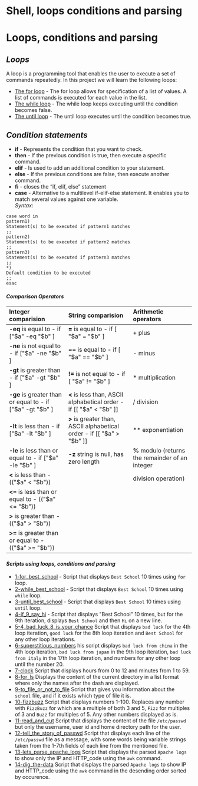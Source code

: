 # Shell, loops conditions and parsing

# Loops, conditions and parsing
## *Loops*
A loop is a programming tool that enables the user to execute a set of commands repeatedly. In this project we will learn the following loops:
* [The for loop](https://tldp.org/LDP/Bash-Beginners-Guide/html/sect_09_01.html) - The for loop allows for specification of a list of values. A list of commands is executed for each value in the list.
* [The while loop](https://tldp.org/LDP/Bash-Beginners-Guide/html/sect_09_02.html) - The while loop keeps executing until the condition becomes false.
* [The until loop](https://tldp.org/LDP/Bash-Beginners-Guide/html/sect_09_03.html) - The until loop executes until the condition becomes true.


## *Condition statements*
* **if** - Represents the condition that you want to check.
* **then** - If the previous condition is true, then execute a specific command.
* **elif** - Is used to add an additional condition to your statement.
* **else** - If the previous conditions are false, then execute another command.
* **fi** - closes the “if, elif, else” statement
* **case** - Alternative to a multilevel if-elif-else statement. It enables you to match several values against one variable. </br> 
*Syntax*:

```
case word in
pattern1)
Statement(s) to be executed if pattern1 matches
;;
pattern2)
Statement(s) to be executed if pattern2 matches
;;
pattern3)
Statement(s) to be executed if pattern3 matches
;;
*)
Default condition to be executed
;;
esac
```

#### *Comparison Operators*

Integer comparision | String comparision | Arithmetic operators
:----- | :-------- | :------
**-eq** is equal to - if ["$a" -eq "$b" ] | **=** is equal to - if [ "$a" = "$b" ] | + plus
**-ne** is not equal to - if ["$a" -ne "$b" ] | **==** is equal to - if [ "$a" == "$b" ] | - minus
**-gt** is greater than - if ["$a" -gt "$b" ] | **!=** is not equal to - if [ "$a" != "$b" ] | * multiplication
**-ge** is greater than or equal to - if ["$a" -gt "$b" ] | **<** is less than, ASCII alphabetical order - if [[ "$a" < "$b" ]] | / division
**-lt** is less than - if ["$a" -lt "$b" ] | **>** is greater than, ASCII alphabetical order - if [[ "$a" > "$b" ]] | ** exponentiation
**-le** is less than or equal to - if ["$a" -le "$b" ] | **-z** string is null, has zero length |**%** modulo (returns the remainder of an integer
**<** is less than - (("$a" < "$b")) | |  division operation)
**<=** is less than or equal to - (("$a" <= "$b")) | 
**>** is greater than - (("$a" > "$b")) | 
**>=**  is greater than or equal to - (("$a" >= "$b")) | 


#### *Scripts using loops, conditions and parsing*

- [1-for_best_school]([https://github.com/Donaldoo/shell/tree/main/loops_conditions_and_parsing](https://github.com/Donaldoo/shell/blob/main/loops_conditions_and_parsing/1-for_best_school)) - Script that displays `Best School` 10 times using `for` loop.
- [2-while_best_school](https://github.com/Donaldoo/shell/blob/main/loops_conditions_and_parsing/2-while_best_school) - Script that displays `Best School` 10 times using `while` loop.
- [3-until_best_school](https://github.com/Donaldoo/shell/blob/main/loops_conditions_and_parsing/3-until_best_school) - Script that displays `Best School` 10 times using `until` loop.
- [4-if_9_say_hi](https://github.com/Donaldoo/shell/blob/main/loops_conditions_and_parsing/4-if_9_say_hi) - Script that displays "Best School" 10 times, but for the 9th iteration, displays `Best School` and then `Hi` on a new line.
- [5-4_bad_luck_8_is_your_chance](https://github.com/Donaldoo/shell/blob/main/loops_conditions_and_parsing/5-4_bad_luck_8_is_your_chance) Script that displays `bad luck` for the 4th loop iteration, `good luck` for the 8th loop iteration and `Best School` for any other loop iterations.
- [6-superstitious_numbers](https://github.com/Donaldoo/shell/blob/main/loops_conditions_and_parsing/6-superstitious_numbers) his script displays `bad luck from china` in the 4th loop iteration, `bad luck from japan` in the 9th loop iteration, `bad luck from italy` in the 17th loop iteration, and numbers for any other loop until the number 20.
- [7-clock](https://github.com/Donaldoo/shell/blob/main/loops_conditions_and_parsing/7-clock) Script that displays hours from 0 to 12 and minutes from 1 to 59.
- [8-for_ls](https://github.com/Donaldoo/shell/blob/main/loops_conditions_and_parsing/8-for_ls) Displays the content of the current directory in a list format where only the names after the dash are displayed.
- [9-to_file_or_not_to_file](https://github.com/Donaldoo/shell/blob/main/loops_conditions_and_parsing/9-to_file_or_not_to_file) Script that gives you information about the `school` file, and if it exists which type of file it is.
- [10-fizzbuzz](https://github.com/Donaldoo/shell/blob/main/loops_conditions_and_parsing/10-fizzbuzz) Script that displays numbers 1-100. Replaces any number with `FizzBuzz` for which are a multiple of both 3 and 5, `Fizz` for multiples of 3 and `Buzz` for multiples of 5. Any other numbers displayed as is.
- [11-read_and_cut](https://github.com/Donaldoo/shell/blob/main/loops_conditions_and_parsing/11-read_and_cut) Script that displays the content of the file `/etc/passwd` but only the username, user id and home directory path for the user.
- [12-tell_the_story_of_passwd](https://github.com/Donaldoo/shell/blob/main/loops_conditions_and_parsing/12-tell_the_story_of_passwd)  Script that displays each line of the `/etc/passwd` file as a message, with some words being variable strings taken from the 1-7th fields of each line from the mentioned file.
- [13-lets_parse_apache_logs](https://github.com/Donaldoo/shell/blob/main/loops_conditions_and_parsing/13-lets_parse_apache_logs) Script that displays the parsed `Apache logs` to show only the IP and HTTP_code using the `awk` command.
- [14-dig_the-data](https://github.com/Donaldoo/shell/blob/main/loops_conditions_and_parsing/14-dig_the-data) Script that displays the parsed `Apache logs` to show IP and HTTP_code using the `awk` command in the desending order sorted by occurence.
